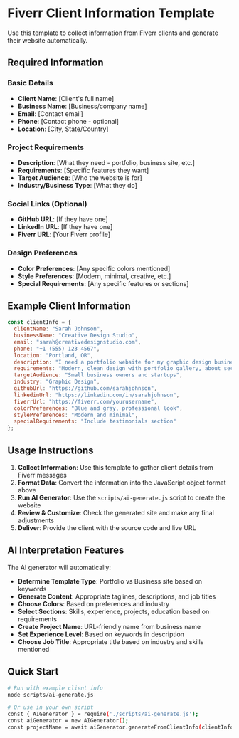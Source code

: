 # Fiverr Client Information Template

Use this template to collect information from Fiverr clients and generate their website automatically.

## Required Information

### Basic Details
- **Client Name**: [Client's full name]
- **Business Name**: [Business/company name]
- **Email**: [Contact email]
- **Phone**: [Contact phone - optional]
- **Location**: [City, State/Country]

### Project Requirements
- **Description**: [What they need - portfolio, business site, etc.]
- **Requirements**: [Specific features they want]
- **Target Audience**: [Who the website is for]
- **Industry/Business Type**: [What they do]

### Social Links (Optional)
- **GitHub URL**: [If they have one]
- **LinkedIn URL**: [If they have one]
- **Fiverr URL**: [Your Fiverr profile]

### Design Preferences
- **Color Preferences**: [Any specific colors mentioned]
- **Style Preferences**: [Modern, minimal, creative, etc.]
- **Special Requirements**: [Any specific features or sections]

## Example Client Information

```javascript
const clientInfo = {
  clientName: "Sarah Johnson",
  businessName: "Creative Design Studio",
  email: "sarah@creativedesignstudio.com",
  phone: "+1 (555) 123-4567",
  location: "Portland, OR",
  description: "I need a portfolio website for my graphic design business. I specialize in branding and logo design for small businesses.",
  requirements: "Modern, clean design with portfolio gallery, about section, and contact form. Should showcase my work and be mobile-friendly.",
  targetAudience: "Small business owners and startups",
  industry: "Graphic Design",
  githubUrl: "https://github.com/sarahjohnson",
  linkedinUrl: "https://linkedin.com/in/sarahjohnson",
  fiverrUrl: "https://fiverr.com/yourusername",
  colorPreferences: "Blue and gray, professional look",
  stylePreferences: "Modern and minimal",
  specialRequirements: "Include testimonials section"
};
```

## Usage Instructions

1. **Collect Information**: Use this template to gather client details from Fiverr messages
2. **Format Data**: Convert the information into the JavaScript object format above
3. **Run AI Generator**: Use the `scripts/ai-generate.js` script to create the website
4. **Review & Customize**: Check the generated site and make any final adjustments
5. **Deliver**: Provide the client with the source code and live URL

## AI Interpretation Features

The AI generator will automatically:

- **Determine Template Type**: Portfolio vs Business site based on keywords
- **Generate Content**: Appropriate taglines, descriptions, and job titles
- **Choose Colors**: Based on preferences and industry
- **Select Sections**: Skills, experience, projects, education based on requirements
- **Create Project Name**: URL-friendly name from business name
- **Set Experience Level**: Based on keywords in description
- **Choose Job Title**: Appropriate title based on industry and skills mentioned

## Quick Start

```bash
# Run with example client info
node scripts/ai-generate.js

# Or use in your own script
const { AIGenerator } = require('./scripts/ai-generate.js');
const aiGenerator = new AIGenerator();
const projectName = await aiGenerator.generateFromClientInfo(clientInfo);
``` 